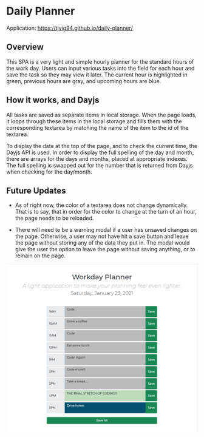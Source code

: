 # Daily Planner

Application: https://tjvig94.github.io/daily-planner/

## Overview

This SPA is a very light and simple hourly planner for the standard hours of the work day.
Users can input various tasks into the field for each hour and save the task so they may view
it later. The current hour is highlighted in green, previous hours are gray, and upcoming hours are blue.

## How it works, and Dayjs

All tasks are saved as separate items in local storage. When the page loads, it loops through these
items in the local storage and fills them with the corresponding textarea by matching the name of the item
to the id of the textarea.

To display the date at the top of the page, and to check the current time, the Dayjs API is used. In order to display
the full spelling of the day and month, there are arrays for the days and months, placed at appropriate indexes. The full
spelling is swapped out for the number that is returned from Dayjs when checking for the day/month.

## Future Updates

 - As of right now, the color of a textarea does not change dynamically. That is to say, that in order for the color to change at
the turn of an hour, the page needs to be reloaded.

 - There will need to be a warning modal if a user has unsaved changes on the page. Otherwise, a user may not have hit a save button
 and leave the page without storing any of the data they put in. The modal would give the user the option to leave the page without saving anything, or to remain on the page.

![Image of planner application](assets\daily-planner-screenshot.png)

